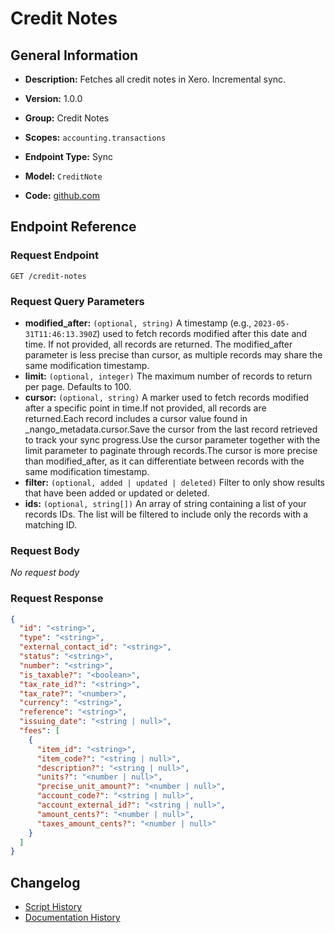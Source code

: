 <!-- BEGIN GENERATED CONTENT -->
# Credit Notes

## General Information

- **Description:** Fetches all credit notes in Xero. Incremental sync.

- **Version:** 1.0.0
- **Group:** Credit Notes
- **Scopes:** `accounting.transactions`
- **Endpoint Type:** Sync
- **Model:** `CreditNote`
- **Code:** [github.com](https://github.com/NangoHQ/integration-templates/tree/main/integrations/xero/syncs/credit-notes.ts)


## Endpoint Reference

### Request Endpoint

`GET /credit-notes`

### Request Query Parameters

- **modified_after:** `(optional, string)` A timestamp (e.g., `2023-05-31T11:46:13.390Z`) used to fetch records modified after this date and time. If not provided, all records are returned. The modified_after parameter is less precise than cursor, as multiple records may share the same modification timestamp.
- **limit:** `(optional, integer)` The maximum number of records to return per page. Defaults to 100.
- **cursor:** `(optional, string)` A marker used to fetch records modified after a specific point in time.If not provided, all records are returned.Each record includes a cursor value found in _nango_metadata.cursor.Save the cursor from the last record retrieved to track your sync progress.Use the cursor parameter together with the limit parameter to paginate through records.The cursor is more precise than modified_after, as it can differentiate between records with the same modification timestamp.
- **filter:** `(optional, added | updated | deleted)` Filter to only show results that have been added or updated or deleted.
- **ids:** `(optional, string[])` An array of string containing a list of your records IDs. The list will be filtered to include only the records with a matching ID.

### Request Body

_No request body_

### Request Response

```json
{
  "id": "<string>",
  "type": "<string>",
  "external_contact_id": "<string>",
  "status": "<string>",
  "number": "<string>",
  "is_taxable?": "<boolean>",
  "tax_rate_id?": "<string>",
  "tax_rate?": "<number>",
  "currency": "<string>",
  "reference": "<string>",
  "issuing_date": "<string | null>",
  "fees": [
    {
      "item_id": "<string>",
      "item_code?": "<string | null>",
      "description?": "<string | null>",
      "units?": "<number | null>",
      "precise_unit_amount?": "<number | null>",
      "account_code?": "<string | null>",
      "account_external_id?": "<string | null>",
      "amount_cents?": "<number | null>",
      "taxes_amount_cents?": "<number | null>"
    }
  ]
}
```

## Changelog

- [Script History](https://github.com/NangoHQ/integration-templates/commits/main/integrations/xero/syncs/credit-notes.ts)
- [Documentation History](https://github.com/NangoHQ/integration-templates/commits/main/integrations/xero/syncs/credit-notes.md)

<!-- END  GENERATED CONTENT -->


